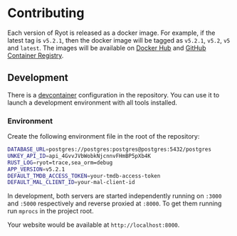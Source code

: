 # Contributing

Each version of Ryot is released as a docker image. For example, if the latest tag is
`v5.2.1`, then the docker image will be tagged as `v5.2.1`, `v5.2`, `v5` and `latest`. The
images will be available on [Docker Hub](https://hub.docker.com/r/ignisda/ryot) and [GitHub
Container Registry](https://ghcr.io/ignisda/ryot).

## Development

There is a [devcontainer](https://code.visualstudio.com/docs/devcontainers/containers)
configuration in the repository. You can use it to launch a development environment
with all tools installed.

### Environment

Create the following environment file in the root of the repository:

```bash title=".env"
DATABASE_URL=postgres://postgres:postgres@postgres:5432/postgres
UNKEY_API_ID=api_4GvvJVbWobkNjcnnvFHmBP5pXb4K
RUST_LOG=ryot=trace,sea_orm=debug
APP_VERSION=v5.2.1
DEFAULT_TMDB_ACCESS_TOKEN=your-tmdb-access-token
DEFAULT_MAL_CLIENT_ID=your-mal-client-id
```

In development, both servers are started independently running on `:3000` and `:5000`
respectively and reverse proxied at `:8000`. To get them running run `mprocs` in the
project root.

Your website would be available at `http://localhost:8000`.
